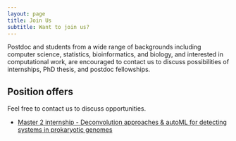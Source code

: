 ```yaml
---
layout: page
title: Join Us
subtitle: Want to join us?
---
```


Postdoc and students from a wide range of backgrounds including computer
science, statistics, bioinformatics, and biology, and interested in
computational work, are encouraged to contact us to discuss possibilities of
internships, PhD thesis, and postdoc fellowships.

## Position offers

Feel free to contact us to discuss opportunities.

- [Master 2 internship - Deconvolution approaches & autoML for detecting
  systems in prokaryotic genomes](https://tree-timc.github.io/compbio/files/2022_M2_proposal_homolog_deconvolution.pdf)
